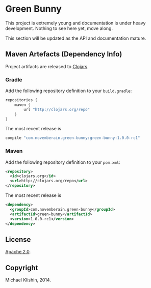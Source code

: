 # Green Bunny

This project is extremely young and documentation is under heavy development. Nothing to see
here yet, move along.

This section will be updated as the API and documentation mature.


## Maven Artefacts (Dependency Info)

Project artifacts are released to [Clojars](http://clojars.org).

### Gradle

Add the following repository definition to your `build.gradle`:

``` groovy
repositories {
    maven {
        url "http://clojars.org/repo"
    }
}
```

The most recent release is

``` groovy
compile "com.novemberain.green-bunny:green-bunny:1.0.0-rc1"
```

### Maven

Add the following repository definition to your `pom.xml`:

``` xml
<repository>
  <id>clojars.org</id>
  <url>http://clojars.org/repo</url>
</repository>
```

The most recent release is

``` xml
<dependency>
  <groupId>com.novemberain.green-bunny</groupId>
  <artifactId>green-bunny</artifactId>
  <version>1.0.0-rc1</version>
</dependency>
```



## License

[Apache 2.0](http://www.apache.org/licenses/LICENSE-2.0.html).


## Copyright

Michael Klishin, 2014.
